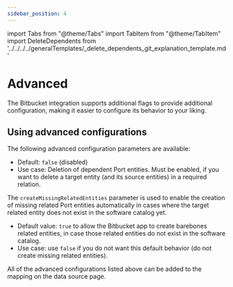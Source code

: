 ```yaml
---
sidebar_position: 4
---
```


import Tabs from "@theme/Tabs"
import TabItem from "@theme/TabItem"
import DeleteDependents from '../../../../generalTemplates/\_delete_dependents_git_explanation_template.md'

# Advanced

The Bitbucket integration supports additional flags to provide additional configuration, making it easier to configure its behavior to your liking.

## Using advanced configurations

The following advanced configuration parameters are available:

<Tabs groupId="config" queryString="parameter">

<TabItem label="Delete dependent entities" value="deleteDependent">

<DeleteDependents/>

- Default: `false` (disabled)
- Use case: Deletion of dependent Port entities. Must be enabled, if you want to delete a target entity (and its source entities) in a required relation.

</TabItem>

<TabItem value="createMissingRelatedEntities" label="Create missing related entities">

The `createMissingRelatedEntities` parameter is used to enable the creation of missing related Port entities automatically in cases where the target related entity does not exist in the software catalog yet.

- Default value: `true` to allow the Bitbucket app to create barebones related entities, in case those related entities do not exist in the software catalog.
- Use case: use `false` if you do not want this default behavior (do not create missing related entities).

</TabItem>


</Tabs>

All of the advanced configurations listed above can be added to the mapping on the data source page.
